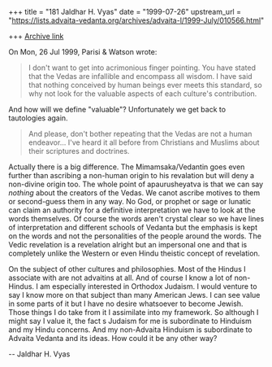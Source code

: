 +++
title = "181 Jaldhar H. Vyas"
date = "1999-07-26"
upstream_url = "https://lists.advaita-vedanta.org/archives/advaita-l/1999-July/010566.html"

+++
[Archive link](https://lists.advaita-vedanta.org/archives/advaita-l/1999-July/010566.html)

On Mon, 26 Jul 1999, Parisi & Watson wrote:

> I don't want to get into acrimonious finger pointing. You have stated that
> the Vedas are infallible and encompass all wisdom. I have said that nothing
> conceived by human beings ever meets this standard, so why not look for the
> valuable aspects of each culture's contribution.

And how will we define "valuable"?  Unfortunately we get back to
tautologies again.

> And please, don't bother repeating that the Vedas are not a human
> endeavor... I've heard it all before from Christians and Muslims about their
> scriptures and doctrines.

Actually there is a big difference.  The Mimamsaka/Vedantin goes even
further than ascribing a non-human origin to his revalation but will deny
a non-divine origin too.  The whole point of apaurusheyatva is that we can
say _nothing_ about the creators of the Vedas.  We canot ascribe motives
to them or second-guess them in any way.  No God, or prophet or sage or
lunatic can claim an authority for a definitive interpretation we have to
look at the words themselves.  Of course the words aren't crystal clear so
we have lines of interpretation and different schools of Vedanta but the
emphasis is kept on the words and not the personalities of the people
around the words.  The Vedic revelation is a revelation alright but an
impersonal one and that is completely unlike the Western or even Hindu
theistic concept of revelation.

On the subject of other cultures and philosophies.  Most of the Hindus I
associate with are not advaitins at all.  And of course I know a lot of
non-Hindus.  I am especially interested in Orthodox Judaism.  I would
venture to say I know more on that subject than many American Jews.  I can
see value in some parts of it but I have no desire whatsoever to become
Jewish.  Those things I do take from it I assimilate into my framework.
So although I might say I value it, the fact s Judaism for me is
subordinate to Hinduism and my Hindu concerns.  And my non-Advaita
Hinduism is subordinate to Advaita Vedanta and its ideas.  How could it be
any other way?

--
Jaldhar H. Vyas <jaldhar at braincells.com>

